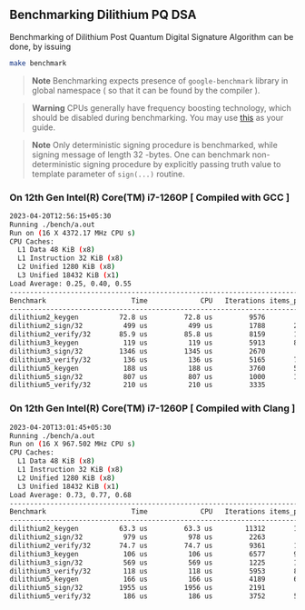 ## Benchmarking Dilithium PQ DSA

Benchmarking of Dilithium Post Quantum Digital Signature Algorithm can be done, by issuing

```bash
make benchmark
```

> **Note** Benchmarking expects presence of `google-benchmark` library in global namespace ( so that it can be found by the compiler ).

> **Warning** CPUs generally have frequency boosting technology, which should be disabled during benchmarking. You may use [this](https://github.com/google/benchmark/blob/60b16f1/docs/user_guide.md#disabling-cpu-frequency-scaling) as your guide.

> **Note** Only deterministic signing procedure is benchmarked, while signing message of length 32 -bytes. One can benchmark non-deterministic signing procedure by explicitly passing truth value to template parameter of `sign(...)` routine.

### On 12th Gen Intel(R) Core(TM) i7-1260P **[ Compiled with GCC ]**

```bash
2023-04-20T12:56:15+05:30
Running ./bench/a.out
Run on (16 X 4372.17 MHz CPU s)
CPU Caches:
  L1 Data 48 KiB (x8)
  L1 Instruction 32 KiB (x8)
  L2 Unified 1280 KiB (x8)
  L3 Unified 18432 KiB (x1)
Load Average: 0.25, 0.40, 0.55
--------------------------------------------------------------------------------
Benchmark                     Time             CPU   Iterations items_per_second
--------------------------------------------------------------------------------
dilithium2_keygen          72.8 us         72.8 us         9576        13.738k/s
dilithium2_sign/32          499 us          499 us         1788       2.00293k/s
dilithium2_verify/32       85.9 us         85.8 us         8159       11.6502k/s
dilithium3_keygen           119 us          119 us         5913       8.37128k/s
dilithium3_sign/32         1346 us         1345 us         2670         743.27/s
dilithium3_verify/32        136 us          136 us         5165       7.33807k/s
dilithium5_keygen           188 us          188 us         3760       5.31895k/s
dilithium5_sign/32          807 us          807 us         1000       1.23947k/s
dilithium5_verify/32        210 us          210 us         3335        4.7559k/s
```

### On 12th Gen Intel(R) Core(TM) i7-1260P **[ Compiled with Clang ]**

```bash
2023-04-20T13:01:45+05:30
Running ./bench/a.out
Run on (16 X 967.502 MHz CPU s)
CPU Caches:
  L1 Data 48 KiB (x8)
  L1 Instruction 32 KiB (x8)
  L2 Unified 1280 KiB (x8)
  L3 Unified 18432 KiB (x1)
Load Average: 0.73, 0.77, 0.68
--------------------------------------------------------------------------------
Benchmark                     Time             CPU   Iterations items_per_second
--------------------------------------------------------------------------------
dilithium2_keygen          63.3 us         63.3 us        11312       15.8016k/s
dilithium2_sign/32          979 us          978 us         2263        1022.09/s
dilithium2_verify/32       74.7 us         74.7 us         9361       13.3924k/s
dilithium3_keygen           106 us          106 us         6577       9.46013k/s
dilithium3_sign/32          569 us          569 us         1225       1.75808k/s
dilithium3_verify/32        118 us          118 us         5953       8.50925k/s
dilithium5_keygen           166 us          166 us         4189       6.02679k/s
dilithium5_sign/32         1955 us         1956 us         2191        511.343/s
dilithium5_verify/32        186 us          186 us         3752       5.37322k/s
```
